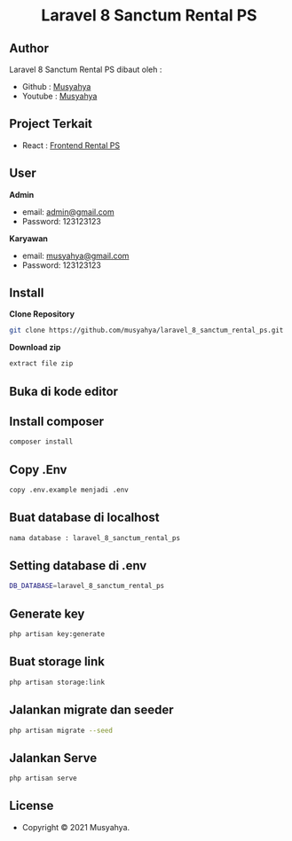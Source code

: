 <h1 align="center">Laravel 8 Sanctum Rental PS</h1>

## Author

Laravel 8 Sanctum Rental PS dibaut oleh :

- Github : <a href="https://github.com/musyahya/laravel_8_sanctum_rental_ps"> Musyahya </a>
- Youtube : <a href="https://www.youtube.com/channel/UC1iCvpMssrHnUsWKEe2cOag"> Musyahya </a>

## Project Terkait

- React : <a href="https://github.com/musyahya/react_rental_ps"> Frontend Rental PS </a>

## User

**Admin**

- email: admin@gmail.com
- Password: 123123123

**Karyawan**

- email: musyahya@gmail.com
- Password: 123123123

## Install

**Clone Repository**

```bash
git clone https://github.com/musyahya/laravel_8_sanctum_rental_ps.git
```

**Download zip**

```bash
extract file zip
```

## Buka di kode editor


## Install composer

```bash
composer install
```

## Copy .Env

```bash
copy .env.example menjadi .env
```

## Buat database di localhost 

```bash
nama database : laravel_8_sanctum_rental_ps
```

## Setting database di .env

```bash
DB_DATABASE=laravel_8_sanctum_rental_ps
```

## Generate key

```bash
php artisan key:generate
```

## Buat storage link

```bash
php artisan storage:link
```

## Jalankan migrate dan seeder

```bash
php artisan migrate --seed
```

## Jalankan Serve

```bash
php artisan serve
```

## License

- Copyright © 2021 Musyahya.
